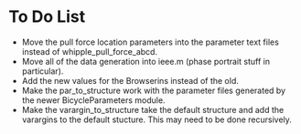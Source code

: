 To Do List
==========

- Move the pull force location parameters into the parameter text files instead
  of whipple_pull_force_abcd.
- Move all of the data generation into ieee.m (phase portrait stuff in particular).
- Add the new values for the Browserins instead of the old.
- Make the par_to_structure work with the parameter files generated by the
  newer BicycleParameters module.
- Make the varargin_to_structure take the default structure and add the
  varargins to the default stucture. This may need to be done recursively.
